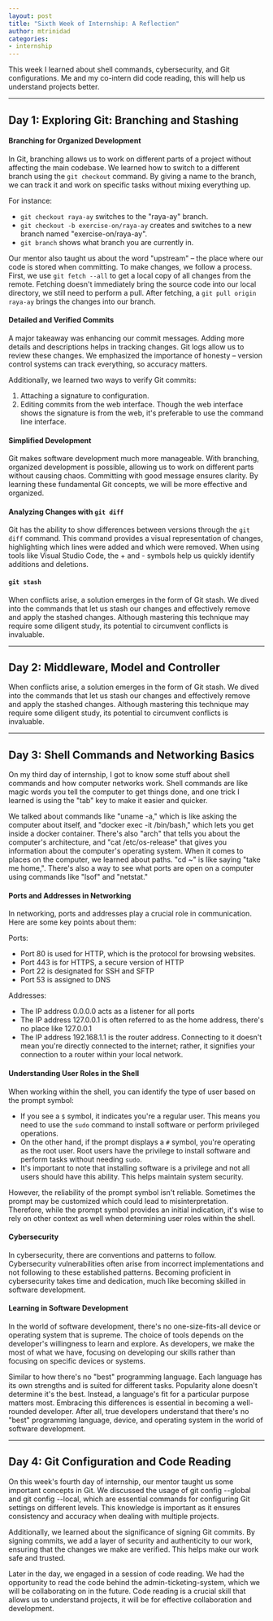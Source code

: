 ```yaml
---
layout: post
title: "Sixth Week of Internship: A Reflection"
author: mtrinidad
categories: 
- internship
---
```

This week I learned about shell commands, cybersecurity, and Git configurations. Me and my co-intern did code reading, this will help us understand projects better. 

---
## Day 1: Exploring Git: Branching and Stashing

#### Branching for Organized Development
In Git, branching allows us to work on different parts of a project without affecting the main codebase. We learned how to switch to a different branch using the `git checkout` command. By giving a name to the branch, we can track it and work on specific tasks without mixing everything up.

For instance:

- `git checkout raya-ay` switches to the "raya-ay" branch.
- `git checkout -b exercise-on/raya-ay` creates and switches to a new branch named "exercise-on/raya-ay".
- `git branch` shows what branch you are currently in.

Our mentor also taught us about the word "upstream" – the place where our code is stored when committing. To make changes, we follow a process. First, we use `git fetch --all` to get a local copy of all changes from the remote. Fetching doesn't immediately bring the source code into our local directory, we still need to perform a pull. After fetching, a `git pull origin raya-ay` brings the changes into our branch.

####  Detailed and Verified Commits
A major takeaway was enhancing our commit messages. Adding more details and descriptions helps in tracking changes. Git logs allow us to review these changes. We emphasized the importance of honesty – version control systems can track everything, so accuracy matters.

Additionally, we learned two ways to verify Git commits:

1. Attaching a signature to configuration.
2. Editing commits from the web interface. Though the web interface shows the signature is from the web, it's preferable to use the command line interface.

#### Simplified Development
Git makes software development much more manageable. With branching, organized development is possible, allowing us to work on different parts without causing chaos. Committing with good message ensures clarity. By learning these fundamental Git concepts, we will be more effective and organized.

#### Analyzing Changes with `git diff`
Git has the ability to show differences between versions through the `git diff` command. This command provides a visual representation of changes, highlighting which lines were added and which were removed. When using tools like Visual Studio Code, the + and - symbols help us quickly identify additions and deletions.

#### `git stash`
When conflicts arise, a solution emerges in the form of Git stash. We dived into the commands that let us stash our changes and effectively remove and apply the stashed changes. Although mastering this technique may require some diligent study, its potential to circumvent conflicts is invaluable.

---
## Day 2: Middleware, Model and Controller

When conflicts arise, a solution emerges in the form of Git stash. We dived into the commands that let us stash our changes and effectively remove and apply the stashed changes. Although mastering this technique may require some diligent study, its potential to circumvent conflicts is invaluable. 

---
## Day 3: Shell Commands and Networking Basics

On my third day of internship, I got to know some stuff about shell commands and how computer networks work. Shell commands are like magic words you tell the computer to get things done, and one trick I learned is using the "tab" key to make it easier and quicker.

We talked about commands like "uname -a," which is like asking the computer about itself, and "docker exec -it <container-name> /bin/bash," which lets you get inside a docker container. There's also "arch" that tells you about the computer's architecture, and "cat /etc/os-release" that gives you information about the computer's operating system. When it comes to places on the computer, we learned about paths. "cd ~" is like saying "take me home,". There's also a way to see what ports are open on a computer using commands like "lsof" and "netstat."

#### Ports and Addresses in Networking
In networking, ports and addresses play a crucial role in communication. Here are some key points about them:

Ports:
- Port 80 is used for HTTP, which is the protocol for browsing websites.
- Port 443 is for HTTPS, a secure version of HTTP
- Port 22 is designated for SSH and SFTP 
- Port 53 is assigned to DNS 

Addresses:
- The IP address 0.0.0.0 acts as a listener for all ports
- The IP address 127.0.0.1 is often referred to as the home address, there's no place like 127.0.0.1
- The IP address 192.168.1.1 is the router address. Connecting to it doesn't mean you're directly connected to the internet; rather, it signifies your connection to a router within your local network.

#### Understanding User Roles in the Shell
When working within the shell, you can identify the type of user based on the prompt symbol:

- If you see a `$` symbol, it indicates you're a regular user. This means you need to use the `sudo` command to install software or perform privileged operations.
- On the other hand, if the prompt displays a `#` symbol, you're operating as the root user. Root users have the privilege to install software and perform tasks without needing `sudo`.
- It's important to note that installing software is a privilege and not all users should have this ability. This helps maintain system security.

However, the reliability of the prompt symbol isn't reliable. Sometimes the prompt may be customized which could lead to misinterpretation. Therefore, while the prompt symbol provides an initial indication, it's wise to rely on other context as well when determining user roles within the shell.

#### Cybersecurity
In cybersecurity, there are conventions and patterns to follow. Cybersecurity vulnerabilities often arise from incorrect implementations and not following to these established patterns. Becoming proficient in cybersecurity takes time and dedication, much like becoming skilled in software development.

#### Learning in Software Development

In the world of software development, there's no one-size-fits-all device or operating system that is supreme. The choice of tools depends on the developer's willingness to learn and explore. As developers, we make the most of what we have, focusing on developing our skills rather than focusing on specific devices or systems.

Similar to how there's no "best" programming language. Each language has its own strengths and is suited for different tasks. Popularity alone doesn't determine it's the best. Instead, a language's fit for a particular purpose matters most. Embracing this differences is essential in becoming a well-rounded developer. After all, true developers understand that there's no "best" programming language, device, and operating system in the world of software development.

---
## Day 4: Git Configuration and Code Reading

On this week's fourth day of internship, our mentor taught us some important concepts in Git. We discussed the usage of git config --global and git config --local, which are essential commands for configuring Git settings on different levels. This knowledge is important as it ensures consistency and accuracy when dealing with multiple projects.

Additionally, we learned about the significance of signing Git commits. By signing commits, we add a layer of security and authenticity to our work, ensuring that the changes we make are verified. This helps make our work safe and trusted.

Later in the day, we engaged in a session of code reading. We had the opportunity to read the code behind the admin-ticketing-system, which we will be collaborating on in the future. Code reading is a crucial skill that allows us to understand projects, it will be for effective collaboration and development.
